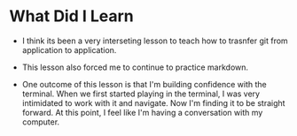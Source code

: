 # What Did I Learn

* I think its been a very interseting lesson to teach how to trasnfer git from application to application.

* This lesson also forced me to continue to practice markdown.

* One outcome of this lesson is that I'm building confidence with the terminal. When  we first started playing in the terminal, I was very intimidated to work with it and navigate. Now I'm finding it to be straight forward. At this point, I feel like I'm having a conversation with my computer.
